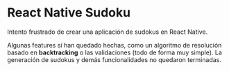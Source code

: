 # React Native Sudoku
Intento frustrado de crear una aplicación de sudokus en React Native.

Algunas features sí han quedado hechas, como un algoritmo de resolución basado en **backtracking** o las validaciones (todo de forma muy simple). La generación de sudokus y demás funcionalidades no quedaron terminadas.
